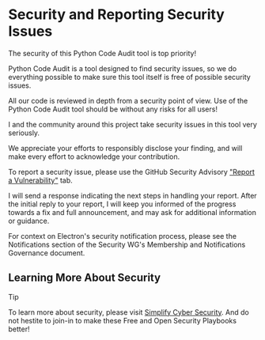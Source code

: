 # Security and Reporting Security Issues

The security of this Python Code Audit tool is top priority!

Python Code Audit is a tool designed to find security issues, so we do everything possible to make sure this tool itself is free of possible security issues.

All our code is reviewed in depth from a security point of view. Use of the Python Code Audit tool should be without any risks for all users!

I and the community around this project take security issues in this tool very seriously.

We appreciate your efforts to responsibly disclose your finding, and will make every effort to acknowledge your contribution.


To report a security issue, please use the GitHub Security Advisory ["Report a Vulnerability"](https://github.com/nocomplexity/codeaudit/security/advisories/new) tab.

I will send a response indicating the next steps in handling your report. After the initial reply to your report, I will keep you informed of the progress towards a fix and full announcement, and may ask for additional information or guidance.

For context on Electron's security notification process, please see the Notifications section of the Security WG's Membership and Notifications Governance document.

## Learning More About Security


> [!TIP]
> To learn more about security, please visit [Simplify Cyber Security](https://nocomplexity.com/simplify-security/). And do not hestite to join-in to make these Free and Open Security Playbooks better!



